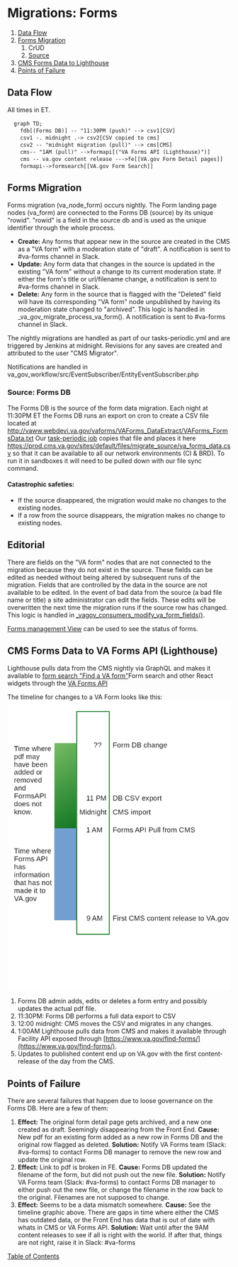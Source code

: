 # Migrations: Forms

1. [Data Flow](#data-flow)
1. [Forms Migration](#forms-migration)
   1. CrUD
   1. [Source](#source-forms-db)
1. [CMS Forms Data to Lighthouse](#cms-forms-data-to-lighthouse)
1. [Points of Failure](#points-of-failure)

## Data Flow
All times in ET.
```mermaid
  graph TD;
    fdb[(Forms DB)] -- "11:30PM (push)" --> csv1[CSV]
    csv1 -. midnight .-> csv2[CSV copied to cms]
    csv2 -- "midnight migration (pull)" --> cms[CMS]
    cms-- "1AM (pull)" -->formapi[("VA Forms API (Lighthouse)")]
    cms -- va.gov content release --->fe[[VA.gov Form Detail pages]]
    formapi-->formsearch[[VA.gov Form Search]]
```

## Forms Migration
Forms migration (va_node_form) occurs nightly. The Form landing page nodes (va_form)
are connected to the Forms DB (source) by its unique "rowid". "rowid" is a field in the source db and is used as the unique identifier through the whole process.
  * **Create:**  Any forms that appear new in the source are created in the CMS as a "VA form" with a moderation state of "draft".  A notification is sent to #va-forms channel in Slack.
  * **Update:**  Any form data that changes in the source is updated in the existing "VA form" without a change to its current moderation state.
    If either the form's title or url/filename change, a notification is sent to #va-forms channel in Slack.
  * **Delete:**  Any form in the source that is flagged with the "Deleted" field will have its corresponding "VA form" node unpublished by having its moderation state changed to "archived".
    This logic is handled in _va_gov_migrate_process_va_form().  A notification is sent to #va-forms channel in Slack.

The nightly migrations are handled as part of our tasks-periodic.yml and are triggered by Jenkins at midnight.  Revisions for any saves are created and attributed to the user "CMS Migrator".

Notifications are handled in va_gov_workflow/src/EventSubscriber/EntityEventSubscriber.php


### Source: Forms DB
The Forms DB is the source of the form data migration. Each night at 11:30PM ET the Forms DB runs an export on cron to create a CSV file located at
http://vaww.webdevi.va.gov/vaforms/VAForms_DataExtract/VAForms_FormsData.txt
Our [task-periodic job](https://github.com/department-of-veterans-affairs/va.gov-cms/blob/main/tasks-periodic.yml#L52) copies that file and places it here
https://prod.cms.va.gov/sites/default/files/migrate_source/va_forms_data.csv
so that it can be available to all our network environments (CI & BRD).
To run it in sandboxes it will need to be pulled down with our file sync command.

#### Catastrophic safeties:
  * If the source disappeared, the migration would make no changes to the existing nodes.
  * If a row from the source disappears, the migration makes no change to existing nodes.

## Editorial
There are fields on the "VA form" nodes that are not connected to the migration because they do not exist in the source.  These fields can be edited as needed without being altered by subsequent runs of the migration.  Fields that are controlled by the data in the source are not available to be edited. In the event of bad data from the source (a bad file name or title) a site administrator can edit the fields.  These edits will be overwritten the next time the migration runs if the source row has changed.  This logic is handled in
[_vagov_consumers_modify_va_form_fields()](https://github.com/department-of-veterans-affairs/va.gov-cms/blob/main/docroot/modules/custom/va_gov_consumers/va_gov_consumers.module#L109).

[Forms management View](https://prod.cms.va.gov/admin/content/va-forms) can be used to see the status of forms.


## CMS Forms Data to VA Forms API (Lighthouse)
Lighthouse pulls data from the CMS nightly via GraphQL and makes it available to
[form search "Find a VA form"](https://www.va.gov/find-forms/)Form search and other React widgets through the [VA Forms API](https://developer.va.gov/explore/vaForms/docs/vaForms?version=current)

The timeline for changes to a VA Form looks like this:
![Forms data flow with timeline](images/va-forms-flow.png)
1. Forms DB admin adds, edits or deletes a form entry and possibly updates the actual pdf file.
2. 11:30PM: Forms DB performs a full data export to CSV
3. 12:00 midnight: CMS moves the CSV and migrates in any changes.
4. 1:00AM Lighthouse pulls data from CMS and makes it available through Facility API exposed through [https://www.va.gov/find-forms/](https://www.va.gov/find-forms/).
5. Updates to published content end up on VA.gov with the first content-release of the day from the CMS.

## Points of Failure
There are several failures that happen due to loose governance on the Forms DB.  Here are a few of them:

1.  **Effect:**  The original form detail page gets archived, and a new one created as draft.  Seemingly disappearing from the Front End.
**Cause:** New pdf for an existing form added as a new row in Forms DB and the original row flagged as deleted.
**Solution:** Notify VA Forms team (Slack: #va-forms) to contact Forms DB manager to remove the new row and update the original row.
2.  **Effect:**  Link to pdf is broken in FE.
**Cause:** Forms DB updated the filename of the form, but did not push out the new file.
**Solution:** Notify VA Forms team (Slack: #va-forms) to contact Forms DB manager to either push out the new file, or change the filename in the row back to the original.  Filenames are not supposed to change.
3.  **Effect:**  Seems to be a data mismatch somewhere.
**Cause:** See the timeline graphic above.  There are gaps in time where either the CMS has outdated data, or the Front End has data that is out of date with whats in CMS or VA Forms API.
**Solution:** Wait until after the 9AM content releases to see if all is right with the world.  If after that, things are not right, raise it in Slack: #va-forms

[Table of Contents](../README.md)
